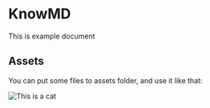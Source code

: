 # KnowMD

This is example document

## Assets

You can put some files to assets folder, and use it like that:

![This is a cat](/cat.jpg)

